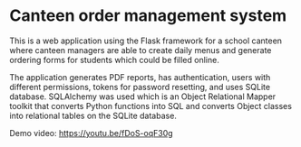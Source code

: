 # Canteen order management system

This is a web application using the Flask framework for a school canteen where canteen managers are able to create daily menus and generate ordering forms for students which could be filled online.

The application generates PDF reports, has authentication, users with different permissions, tokens for password resetting, and uses SQLite database. SQLAlchemy was used which is an Object Relational Mapper toolkit that converts Python functions into SQL and converts Object classes into relational tables on the SQLite database. 

Demo video: https://youtu.be/fDoS-oqF30g
